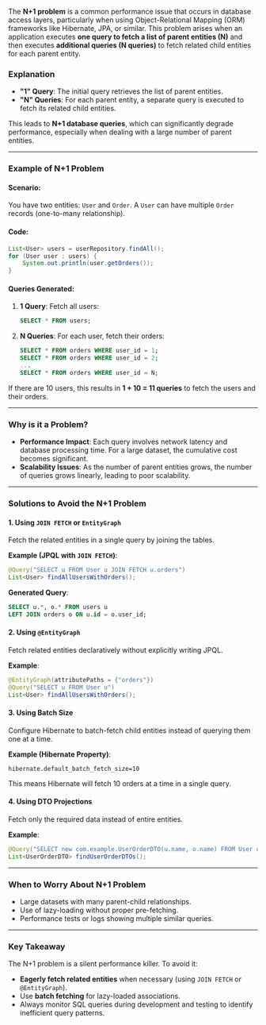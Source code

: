 The **N+1 problem** is a common performance issue that occurs in database access layers, particularly when using Object-Relational Mapping (ORM) frameworks like Hibernate, JPA, or similar. This problem arises when an application executes **one query to fetch a list of parent entities (N)** and then executes **additional queries (N queries)** to fetch related child entities for each parent entity.

### **Explanation**
- **"1" Query**: The initial query retrieves the list of parent entities.
- **"N" Queries**: For each parent entity, a separate query is executed to fetch its related child entities.

This leads to **N+1 database queries**, which can significantly degrade performance, especially when dealing with a large number of parent entities.

---

### **Example of N+1 Problem**

#### Scenario: 
You have two entities: `User` and `Order`. A `User` can have multiple `Order` records (one-to-many relationship).

#### Code:
```java
List<User> users = userRepository.findAll();
for (User user : users) {
    System.out.println(user.getOrders());
}
```

#### Queries Generated:
1. **1 Query**: Fetch all users:
   ```sql
   SELECT * FROM users;
   ```
2. **N Queries**: For each user, fetch their orders:
   ```sql
   SELECT * FROM orders WHERE user_id = 1;
   SELECT * FROM orders WHERE user_id = 2;
   ...
   SELECT * FROM orders WHERE user_id = N;
   ```

If there are 10 users, this results in **1 + 10 = 11 queries** to fetch the users and their orders.

---

### **Why is it a Problem?**
- **Performance Impact**: Each query involves network latency and database processing time. For a large dataset, the cumulative cost becomes significant.
- **Scalability Issues**: As the number of parent entities grows, the number of queries grows linearly, leading to poor scalability.

---

### **Solutions to Avoid the N+1 Problem**

#### 1. **Using `JOIN FETCH` or `EntityGraph`**
Fetch the related entities in a single query by joining the tables.

**Example (JPQL with `JOIN FETCH`)**:
```java
@Query("SELECT u FROM User u JOIN FETCH u.orders")
List<User> findAllUsersWithOrders();
```

**Generated Query**:
```sql
SELECT u.*, o.* FROM users u
LEFT JOIN orders o ON u.id = o.user_id;
```

#### 2. **Using `@EntityGraph`**
Fetch related entities declaratively without explicitly writing JPQL.

**Example**:
```java
@EntityGraph(attributePaths = {"orders"})
@Query("SELECT u FROM User u")
List<User> findAllUsersWithOrders();
```

#### 3. **Using Batch Size**
Configure Hibernate to batch-fetch child entities instead of querying them one at a time.

**Example (Hibernate Property)**:
```properties
hibernate.default_batch_fetch_size=10
```
This means Hibernate will fetch 10 orders at a time in a single query.

#### 4. **Using DTO Projections**
Fetch only the required data instead of entire entities.

**Example**:
```java
@Query("SELECT new com.example.UserOrderDTO(u.name, o.name) FROM User u JOIN u.orders o")
List<UserOrderDTO> findUserOrderDTOs();
```

---

### **When to Worry About N+1 Problem**
- Large datasets with many parent-child relationships.
- Use of lazy-loading without proper pre-fetching.
- Performance tests or logs showing multiple similar queries.

---

### **Key Takeaway**
The N+1 problem is a silent performance killer. To avoid it:
- **Eagerly fetch related entities** when necessary (using `JOIN FETCH` or `@EntityGraph`).
- Use **batch fetching** for lazy-loaded associations.
- Always monitor SQL queries during development and testing to identify inefficient query patterns.
